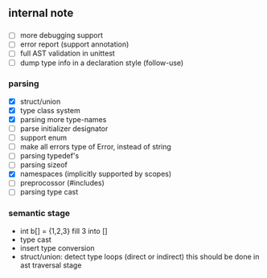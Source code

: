 ## internal note

### 
+ [ ] more debugging support
+ [ ] error report (support annotation)
+ [ ] full AST validation in unittest
+ [ ] dump type info in a declaration style (follow-use)

### parsing
+ [x] struct/union
+ [x] type class system
+ [x] parsing more type-names
+ [ ] parse initializer designator 
+ [ ] support enum
+ [ ] make all errors type of Error, instead of string
+ [ ] parsing typedef's
+ [ ] parsing sizeof
+ [x] namespaces (implicitly supported by scopes)
+ [ ] preprocossor (#includes)
+ [ ] parsing type cast

### semantic stage

+ int b[] = {1,2,3}
fill 3 into []
+ type cast
+ insert type conversion
+ struct/union: detect type loops (direct or indirect)
    this should be done in ast traversal stage

